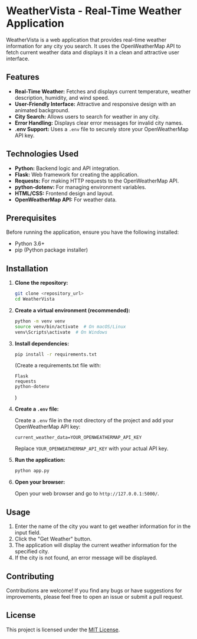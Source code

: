 # WeatherVista - Real-Time Weather Application

WeatherVista is a web application that provides real-time weather information for any city you search. It uses the OpenWeatherMap API to fetch current weather data and displays it in a clean and attractive user interface.

## Features

* **Real-Time Weather:** Fetches and displays current temperature, weather description, humidity, and wind speed.
* **User-Friendly Interface:** Attractive and responsive design with an animated background.
* **City Search:** Allows users to search for weather in any city.
* **Error Handling:** Displays clear error messages for invalid city names.
* **.env Support:** Uses a `.env` file to securely store your OpenWeatherMap API key.

## Technologies Used

* **Python:** Backend logic and API integration.
* **Flask:** Web framework for creating the application.
* **Requests:** For making HTTP requests to the OpenWeatherMap API.
* **python-dotenv:** For managing environment variables.
* **HTML/CSS:** Frontend design and layout.
* **OpenWeatherMap API:** For weather data.

## Prerequisites

Before running the application, ensure you have the following installed:

* Python 3.6+
* pip (Python package installer)

## Installation

1.  **Clone the repository:**

    ```bash
    git clone <repository_url>
    cd WeatherVista
    ```

2.  **Create a virtual environment (recommended):**

    ```bash
    python -m venv venv
    source venv/bin/activate  # On macOS/Linux
    venv\Scripts\activate  # On Windows
    ```

3.  **Install dependencies:**

    ```bash
    pip install -r requirements.txt
    ```
    (Create a requirements.txt file with:
    ```
    Flask
    requests
    python-dotenv
    ```
    )

4.  **Create a `.env` file:**

    Create a `.env` file in the root directory of the project and add your OpenWeatherMap API key:

    ```
    current_weather_data=YOUR_OPENWEATHERMAP_API_KEY
    ```

    Replace `YOUR_OPENWEATHERMAP_API_KEY` with your actual API key.

5.  **Run the application:**

    ```bash
    python app.py
    ```

6.  **Open your browser:**

    Open your web browser and go to `http://127.0.0.1:5000/`.

## Usage

1.  Enter the name of the city you want to get weather information for in the input field.
2.  Click the "Get Weather" button.
3.  The application will display the current weather information for the specified city.
4.  If the city is not found, an error message will be displayed.

## Contributing

Contributions are welcome! If you find any bugs or have suggestions for improvements, please feel free to open an issue or submit a pull request.

## License

This project is licensed under the [MIT License](LICENSE).
